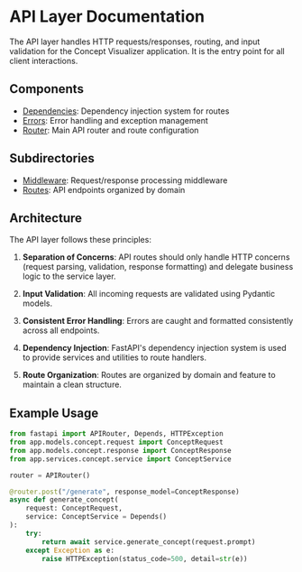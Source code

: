 # API Layer Documentation

The API layer handles HTTP requests/responses, routing, and input validation for the Concept Visualizer application. It is the entry point for all client interactions.

## Components

- [Dependencies](dependencies.md): Dependency injection system for routes
- [Errors](errors.md): Error handling and exception management
- [Router](router.md): Main API router and route configuration

## Subdirectories

- [Middleware](middleware/README.md): Request/response processing middleware
- [Routes](routes/README.md): API endpoints organized by domain

## Architecture

The API layer follows these principles:

1. **Separation of Concerns**: API routes should only handle HTTP concerns (request parsing, validation, response formatting) and delegate business logic to the service layer.

2. **Input Validation**: All incoming requests are validated using Pydantic models.

3. **Consistent Error Handling**: Errors are caught and formatted consistently across all endpoints.

4. **Dependency Injection**: FastAPI's dependency injection system is used to provide services and utilities to route handlers.

5. **Route Organization**: Routes are organized by domain and feature to maintain a clean structure.

## Example Usage

```python
from fastapi import APIRouter, Depends, HTTPException
from app.models.concept.request import ConceptRequest
from app.models.concept.response import ConceptResponse
from app.services.concept.service import ConceptService

router = APIRouter()

@router.post("/generate", response_model=ConceptResponse)
async def generate_concept(
    request: ConceptRequest,
    service: ConceptService = Depends()
):
    try:
        return await service.generate_concept(request.prompt)
    except Exception as e:
        raise HTTPException(status_code=500, detail=str(e))
```
